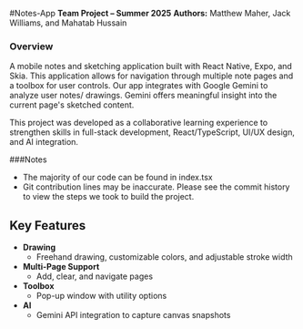 #Notes-App
**Team Project – Summer 2025**
**Authors:** Matthew Maher, Jack Williams, and Mahatab Hussain

### Overview
A mobile notes and sketching application built with React Native, Expo, and Skia. This application allows for navigation through multiple note pages and a toolbox for user controls.
Our app integrates with Google Gemini to analyze user notes/ drawings. Gemini offers meaningful insight into the current page's sketched content. 

This project was developed as a collaborative learning experience to strengthen skills in full-stack development, React/TypeScript, UI/UX design, and AI integration.

###Notes
- The majority of our code can be found in index.tsx
- Git contribution lines may be inaccurate. Please see the commit history to view the steps we took to build the project.

## Key Features
- **Drawing**
   - Freehand drawing, customizable colors, and adjustable stroke width
- **Multi-Page Support**
   - Add, clear, and navigate pages
- **Toolbox**
   - Pop-up window with utility options
- **AI**
   - Gemini API integration to capture canvas snapshots
